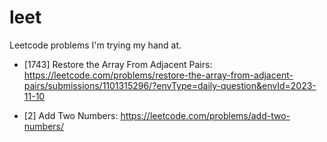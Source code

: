# leet
Leetcode problems I'm trying my hand at.

* [1743] Restore the Array From Adjacent Pairs: https://leetcode.com/problems/restore-the-array-from-adjacent-pairs/submissions/1101315296/?envType=daily-question&envId=2023-11-10

* [2] Add Two Numbers: https://leetcode.com/problems/add-two-numbers/